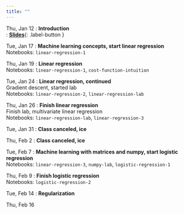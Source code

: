 ```yaml
---
title: ""
---
```


Thu, Jan 12
: **Introduction**  
: [**Slides**](lectures/intro/ml-day1-slides.pdf){: .label-button } 

Tue, Jan 17
: **Machine learning concepts, start linear regression**  
  Notebooks: `linear-regression-1`

Thu, Jan 19
: **Linear regression**  
  Notebooks: `linear-regression-1`, `cost-function-intuition`

Tue, Jan 24
: **Linear regression, continued**  
  Gradient descent, started lab  
  Notebooks: `linear-regression-2`, `linear-regression-lab`
  
Thu, Jan 26
: **Finish linear regression**  
  Finish lab, multivariate linear regression  
  Notebooks:  `linear-regression-lab`, `linear-regression-3`
  
Tue, Jan 31
: **Class canceled, ice**

Thu, Feb 2
: **Class canceled, ice**

Tue, Feb 7
: **Machine learning with matrices and numpy, start logistic regression**  
  Notebooks: `linear-regression-3`, `numpy-lab`, `logistic-regression-1`

Thu, Feb 9
: **Finish logistic regression**  
  Notebooks: `logistic-regression-2`

Tue, Feb 14
: **Regularization**

Thu, Feb 16